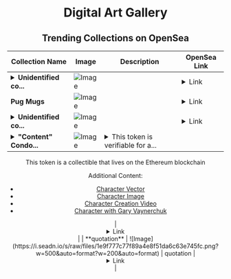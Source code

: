 <div align="center">

# Digital Art Gallery

## Trending Collections on OpenSea

| Collection Name                       | Image                                                                                     | Description                       | OpenSea Link                                                                                          |
|---------------------------------------|-------------------------------------------------------------------------------------------|-----------------------------------|--------------------------------------------------------------------------------------------------------|
| **<details><summary>Unidentified co...</summary>Unidentified contract e839b2d1-c5ad-4f0c-848e-045bf40d9a75</details>** | ![Image](https://i.seadn.io/s/raw/files/104bf387dad8775eaf6d28ae99bd2f72.jpg?w=500&auto=format?w=200&auto=format) |  | <details><summary>Link</summary>[Unidentified contract e839b2d1-c5ad-4f0c-848e-045bf40d9a75](https://opensea.io/collection/unidentified-contract-e839b2d1-c5ad-4f0c-848e-045b)</details> |
| **Pug Mugs** | ![Image](https://i.seadn.io/s/raw/files/7bb7264f25390c065462f34344b5059a.jpg?w=500&auto=format?w=200&auto=format) |  | <details><summary>Link</summary>[Pug Mugs](https://opensea.io/collection/pug-mugs-2)</details> |
| **<details><summary>Unidentified co...</summary>Unidentified contract a79ed7b7-6fc4-4149-9056-3f60fad82c9a</details>** | ![Image](https://i.seadn.io/s/raw/files/017a61ef6fc52ccb267bda798d7334ea.png?w=500&auto=format?w=200&auto=format) |  | <details><summary>Link</summary>[Unidentified contract a79ed7b7-6fc4-4149-9056-3f60fad82c9a](https://opensea.io/collection/unidentified-contract-a79ed7b7-6fc4-4149-9056-3f60)</details> |
| **<details><summary>"Content" Condo...</summary>"Content" Condor</details>** | ![Image](https://i.seadn.io/s/raw/files/f0d1f55757a45f6a139fd3a315459b7d.jpg?w=500&auto=format?w=200&auto=format) | <details><summary>This token is verifiable for a...</summary>This token is verifiable for admission to VeeCon 2023, 2024

This token is a collectible that lives on the Ethereum blockchain

Additional Content:

- [Character Vector](https://cdn.veefriends.com/f6pXbdBrDkgJjmSV-_XTrDCsS97-QXp2H6Yu0fLSCB0/3164.svg)
- [Character Image](https://cdn.veefriends.com/f6pXbdBrDkgJjmSV-_XTrDCsS97-QXp2H6Yu0fLSCB0/4003.png) 
- [Character Creation Video](https://cdn.veefriends.com/f6pXbdBrDkgJjmSV-_XTrDCsS97-QXp2H6Yu0fLSCB0/849.mp4)
- [Character with Gary Vaynerchuk](https://cdn.veefriends.com/f6pXbdBrDkgJjmSV-_XTrDCsS97-QXp2H6Yu0fLSCB0/833.jpg) 
</details> | <details><summary>Link</summary>["Content" Condor](https://opensea.io/collection/content-condor-11966)</details> |
| **quotation** | ![Image](https://i.seadn.io/s/raw/files/1e9f777c77f89a4e8f51da6c63e745fc.png?w=500&auto=format?w=200&auto=format) | quotation | <details><summary>Link</summary>[quotation](https://opensea.io/collection/quotation-4)</details> |

</div>